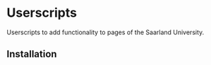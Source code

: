 # Userscripts

Userscripts to add functionality to pages of the Saarland University.

## Installation
